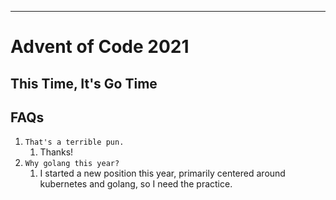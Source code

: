 ---
# Advent of Code 2021

## This Time, It's Go Time

## FAQs

1. `That's a terrible pun.`
    1. Thanks!
1. `Why golang this year?`
    1. I started a new position this year, primarily centered around kubernetes and golang, so I need the practice.
